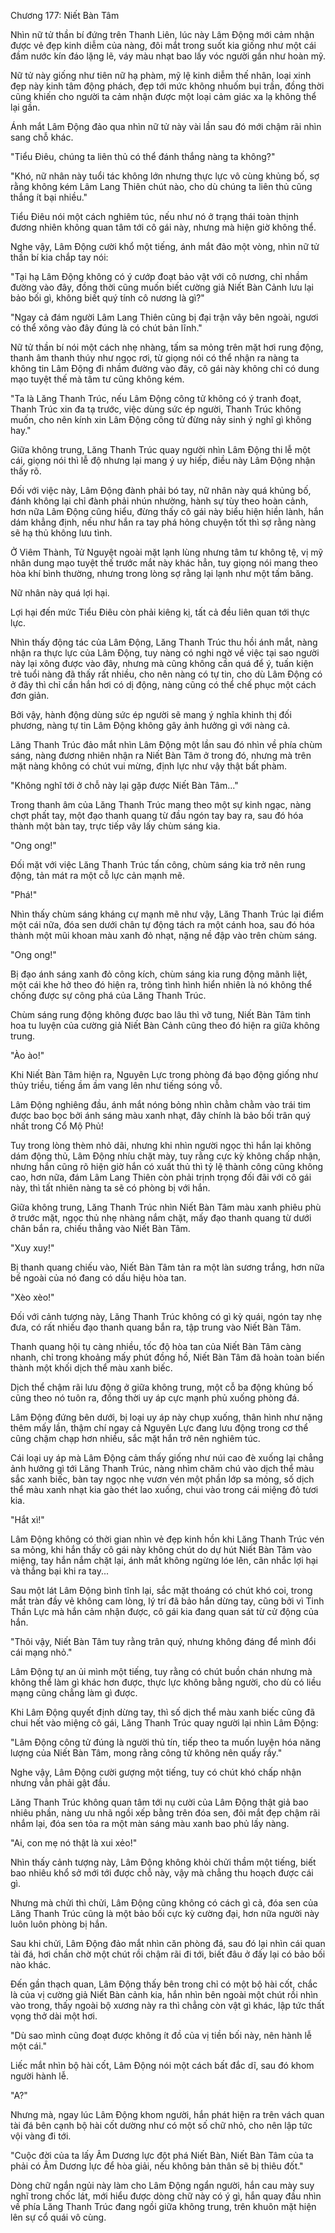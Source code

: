 




Chương 177: Niết Bàn Tâm




Nhìn nữ tử thần bí đứng trên Thanh Liên, lúc này Lâm Động mới cảm nhận được vẻ đẹp kinh diễm của nàng, đôi mắt trong suốt kia giống như một cái đầm nước kín đáo lặng lẽ, váy màu nhạt bao lấy vóc người gần như hoàn mỹ.

Nữ tử này giống như tiên nữ hạ phàm, mỹ lệ kinh diễm thế nhân, loại xinh đẹp này kinh tâm động phách, đẹp tới mức không nhuốm bụi trần, đồng thời cũng khiến cho người ta cảm nhận được một loại cảm giác xa lạ không thể lại gần.

Ánh mắt Lâm Động đảo qua nhìn nữ tử này vài lần sau đó mới chậm rãi nhìn sang chỗ khác.

"Tiểu Điêu, chúng ta liên thủ có thể đánh thắng nàng ta không?"

"Khó, nữ nhân này tuổi tác không lớn nhưng thực lực vô cùng khủng bố, sợ rằng không kém Lâm Lang Thiên chút nào, cho dù chúng ta liên thủ cũng thắng ít bại nhiều."

Tiểu Điêu nói một cách nghiêm túc, nếu như nó ở trạng thái toàn thịnh đương nhiên không quan tâm tới cô gái này, nhưng mà hiện giờ không thể.

Nghe vậy, Lâm Động cười khổ một tiếng, ánh mắt đảo một vòng, nhìn nữ tử thần bí kia chắp tay nói:

"Tại hạ Lâm Động không có ý cướp đoạt bảo vật với cô nương, chỉ nhầm đường vào đây, đồng thời cũng muốn biết cường giả Niết Bàn Cảnh lưu lại bảo bối gì, không biết quý tính cô nương là gì?"

"Ngay cả đám người Lâm Lang Thiên cũng bị đại trận vây bên ngoài, ngươi có thể xông vào đây đúng là có chút bản lĩnh."

Nữ tử thần bí nói một cách nhẹ nhàng, tấm sa mỏng trên mặt hơi rung động, thanh âm thanh thúy như ngọc rơi, từ giọng nói có thể nhận ra nàng ta không tin Lâm Động đi nhầm đường vào đây, cô gái này không chỉ có dung mạo tuyệt thế mà tâm tư cũng không kém.

"Ta là Lăng Thanh Trúc, nếu Lâm Động công tử không có ý tranh đoạt, Thanh Trúc xin đa tạ trước, việc dùng sức ép người, Thanh Trúc không muốn, cho nên kính xin Lâm Động công tử đừng nảy sinh ý nghĩ gì không hay."

Giữa không trung, Lăng Thanh Trúc quay người nhìn Lâm Động thi lễ một cái, giọng nói thì lễ độ nhưng lại mang ý uy hiếp, điều này Lâm Động nhận thấy rõ.

Đối với việc này, Lâm Động đành phải bó tay, nữ nhân này quá khủng bố, đánh không lại chỉ đành phải nhún nhường, hành sự tùy theo hoàn cảnh, hơn nữa Lâm Động cũng hiểu, đừng thấy cô gái này biểu hiện hiền lành, hắn dám khẳng định, nếu như hắn ra tay phá hỏng chuyện tốt thì sợ rằng nàng sẽ hạ thủ không lưu tình.

Ở Viêm Thành, Tử Nguyệt ngoài mặt lạnh lùng nhưng tâm tư không tệ, vị mỹ nhân dung mạo tuyệt thế trước mắt này khác hẳn, tuy giọng nói mang theo hòa khí bình thường, nhưng trong lòng sợ rằng lại lạnh như một tấm băng.

Nữ nhân này quá lợi hại.

Lợi hại đến mức Tiểu Điêu còn phải kiêng kị, tất cả đều liên quan tới thực lực.

Nhìn thấy động tác của Lâm Động, Lăng Thanh Trúc thu hồi ánh mắt, nàng nhận ra thực lực của Lâm Động, tuy nàng có nghi ngờ về việc tại sao người này lại xông được vào đây, nhưng mà cũng không cần quá để ý, tuấn kiện trẻ tuổi nàng đã thấy rất nhiều, cho nên nàng có tự tin, cho dù Lâm Động có ở đây thì chỉ cần hắn hơi có dị động, nàng cũng có thể chế phục một cách đơn giản.

Bởi vậy, hành động dùng sức ép người sẽ mang ý nghĩa khinh thị đối phương, nàng tự tin Lâm Động không gây ảnh hưởng gì với nàng cả.

Lăng Thanh Trúc đảo mắt nhìn Lâm Động một lần sau đó nhìn về phía chùm sáng, nàng đương nhiên nhận ra Niết Bàn Tâm ở trong đó, nhưng mà trên mặt nàng không có chút vui mừng, định lực như vậy thật bất phàm.

"Không nghĩ tới ở chỗ này lại gặp được Niết Bàn Tâm..."

Trong thanh âm của Lăng Thanh Trúc mang theo một sự kinh ngạc, nàng chợt phất tay, một đạo thanh quang từ đầu ngón tay bay ra, sau đó hóa thành một bàn tay, trực tiếp vây lấy chùm sáng kia.

"Ong ong!"

Đối mặt với việc Lăng Thanh Trúc tấn công, chùm sáng kia trở nên rung động, tản mát ra một cỗ lực cản mạnh mẽ.

"Phá!"

Nhìn thấy chùm sáng kháng cự mạnh mẽ như vậy, Lăng Thanh Trúc lại điểm một cái nữa, đóa sen dưới chân tự động tách ra một cánh hoa, sau đó hóa thành một mũi khoan màu xanh đỏ nhạt, nặng nề đập vào trên chùm sáng.

"Ong ong!"

Bị đạo ánh sáng xanh đỏ công kích, chùm sáng kia rung động mãnh liệt, một cái khe hở theo đó hiện ra, trông tình hình hiển nhiên là nó không thể chống được sự công phá của Lăng Thanh Trúc.

Chùm sáng rung động không được bao lâu thì vỡ tung, Niết Bàn Tâm tinh hoa tu luyện của cường giả Niết Bàn Cảnh cũng theo đó hiện ra giữa không trung.

"Ào ào!"

Khi Niết Bàn Tâm hiện ra, Nguyên Lực trong phòng đá bạo động giống như thủy triều, tiếng ầm ầm vang lên như tiếng sóng vỗ.

Lâm Động nghiêng đầu, ánh mắt nóng bỏng nhìn chằm chằm vào trái tim được bao bọc bởi ánh sáng màu xanh nhạt, đây chính là bảo bối trân quý nhất trong Cổ Mộ Phủ!

Tuy trong lòng thèm nhỏ dãi, nhưng khi nhìn người ngọc thì hắn lại không dám động thủ, Lâm Động nhíu chặt mày, tuy rằng cực kỳ không chấp nhận, nhưng hắn cũng rõ hiện giờ hắn có xuất thủ thì tỷ lệ thành công cũng không cao, hơn nữa, đám Lâm Lang Thiên còn phải trịnh trọng đối đãi với cô gái này, thì tất nhiên nàng ta sẽ có phòng bị với hắn.

Giữa không trung, Lăng Thanh Trúc nhìn Niết Bàn Tâm màu xanh phiêu phù ở trước mặt, ngọc thủ nhẹ nhàng nắm chặt, mấy đạo thanh quang từ dưới chân bắn ra, chiếu thẳng vào Niết Bàn Tâm.

"Xuy xuy!"

Bị thanh quang chiếu vào, Niết Bàn Tâm tản ra một làn sương trắng, hơn nữa bề ngoài của nó đang có dấu hiệu hòa tan.

"Xèo xèo!"

Đối với cảnh tượng này, Lăng Thanh Trúc không có gì kỳ quái, ngón tay nhẹ đưa, có rất nhiều đạo thanh quang bắn ra, tập trung vào Niết Bàn Tâm.

Thanh quang hội tụ càng nhiều, tốc độ hòa tan của Niết Bàn Tâm càng nhanh, chỉ trong khoảng mấy phút đồng hồ, Niết Bàn Tâm đã hoàn toàn biến thành một khối dịch thể màu xanh biếc.

Dịch thể chậm rãi lưu động ở giữa không trung, một cỗ ba động khủng bố cũng theo nó tuôn ra, đồng thời uy áp cực mạnh phủ xuống phòng đá.

Lâm Động đứng bên dưới, bị loại uy áp này chụp xuống, thân hình như nặng thêm mấy lần, thậm chí ngay cả Nguyên Lực đang lưu động trong cơ thể cũng chậm chạp hơn nhiều, sắc mặt hắn trở nên nghiêm túc.

Cái loại uy áp mà Lâm Động cảm thấy giống như núi cao đè xuống lại chẳng ảnh hưởng gì tới Lăng Thanh Trúc, nàng nhìm chăm chú vào dịch thể màu sắc xanh biếc, bàn tay ngọc nhẹ vươn vén một phần lớp sa mỏng, số dịch thể màu xanh nhạt kia gào thét lao xuống, chui vào trong cái miệng đỏ tươi kia.

"Hắt xì!"

Lâm Động không có thời gian nhìn vẻ đẹp kinh hồn khi Lăng Thanh Trúc vén sa mỏng, khi hắn thấy cô gái này không chút do dự hút Niết Bàn Tâm vào miệng, tay hắn nắm chặt lại, ánh mắt không ngừng lóe lên, cân nhắc lợi hại và thắng bại khi ra tay...

Sau một lát Lâm Động bình tĩnh lại, sắc mặt thoáng có chút khó coi, trong mắt tràn đầy vẻ không cam lòng, lý trí đã bảo hắn dừng tay, cũng bởi vì Tinh Thần Lực mà hắn cảm nhận được, cô gái kia đang quan sát từ cử động của hắn.

"Thôi vậy, Niết Bàn Tâm tuy rằng trân quý, nhưng không đáng để mình đổi cái mạng nhỏ."

Lâm Động tự an ủi mình một tiếng, tuy rằng có chút buồn chán nhưng mà không thể làm gì khác hơn được, thực lực không bằng người, cho dù có liều mạng cũng chẳng làm gì được.

Khi Lâm Động quyết định dừng tay, thì số dịch thể màu xanh biếc cũng đã chui hết vào miệng cô gái, Lăng Thanh Trúc quay người lại nhìn Lâm Động:

"Lâm Động công tử đúng là người thủ tín, tiếp theo ta muốn luyện hóa năng lượng của Niết Bàn Tâm, mong rằng công tử không nên quấy rầy."

Nghe vậy, Lâm Động cười gượng một tiếng, tuy có chút khó chấp nhận nhưng vẫn phải gật đầu.

Lăng Thanh Trúc không quan tâm tới nụ cười của Lâm Động thật giả bao nhiêu phần, nàng ưu nhã ngồi xếp bằng trên đóa sen, đôi mắt đẹp chậm rãi nhắm lại, đóa sen tỏa ra một màn sáng màu xanh bao phủ lấy nàng.

"Ai, con mẹ nó thật là xui xẻo!"

Nhìn thấy cảnh tượng này, Lâm Động không khỏi chửi thầm một tiếng, biết bao nhiêu khổ sở mới tới được chỗ này, vậy mà chẳng thu hoạch được cái gì.

Nhưng mà chửi thì chửi, Lâm Động cũng không có cách gì cả, đóa sen của Lăng Thanh Trúc cũng là một bảo bối cực kỳ cường đại, hơn nữa người này luôn luôn phòng bị hắn.

Sau khi chửi, Lâm Động đảo mắt nhìn căn phòng đá, sau đó lại nhìn cái quan tài đá, hơi chần chờ một chút rồi chậm rãi đi tới, biết đâu ở đấy lại có bảo bối nào khác.

Đến gần thạch quan, Lâm Động thấy bên trong chỉ có một bộ hài cốt, chắc là của vị cường giả Niết Bàn cảnh kia, hắn nhìn bên ngoài một chút rồi nhìn vào trong, thấy ngoài bộ xương này ra thì chẳng còn vật gì khác, lập tức thất vọng thở dài một hơi.

"Dù sao mình cũng đoạt được không ít đồ của vị tiền bối này, nên hành lễ một cái."

Liếc mắt nhìn bộ hài cốt, Lâm Động nói một cách bất đắc dĩ, sau đó khom người hành lễ.

"A?"

Nhưng mà, ngay lúc Lâm Động khom người, hắn phát hiện ra trên vách quan tài đá bên cạnh bộ hài cốt dường như có một số chữ nhỏ, cho nên lập tức vội vàng đi tới.

"Cuộc đời của ta lấy Âm Dương lực đột phá Niết Bàn, Niết Bàn Tâm của ta phải có Âm Dương lực để hòa giải, nếu không bản thân sẽ bị thiêu đốt."

Dòng chữ ngắn ngủi này làm cho Lâm Động ngẩn người, hắn cau mày suy nghĩ trong chốc lát, mới hiểu được dòng chữ này có ý gì, hắn quay đầu nhìn về phía Lăng Thanh Trúc đang ngồi giữa không trung, trên khuôn mặt hiện lên sự cổ quái vô cùng.





